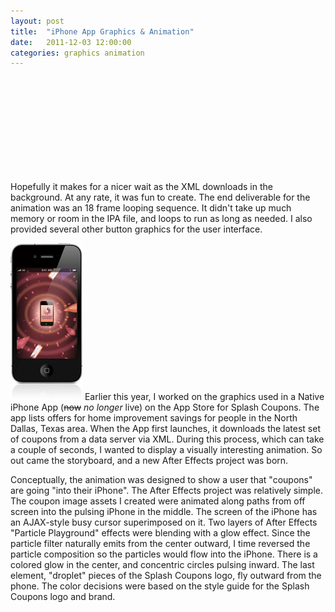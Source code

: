 ```yaml
---
layout: post
title:  "iPhone App Graphics & Animation"
date:   2011-12-03 12:00:00
categories: graphics animation
---
```


<iframe class="video-youtube" data-src="//www.youtube.com/embed/0OWAP2DY5PE?rel=0" frameborder="0" allowfullscreen></iframe>

Hopefully it makes for a nicer wait as the XML downloads in the background.  At any rate, it was fun to create.  The end deliverable for the animation was an 18 frame looping sequence.  It didn't take up much memory or room in the IPA file, and loops to run as long as needed.  I also provided several other button graphics for the user interface.

<img src="/images/content/loading-anim-iphonescreenshot.jpg" width="115" height="251" class="content-image float-right"/> Earlier this year, I worked on the graphics used in a Native iPhone App (<strike>now</strike> <em>no longer</em> live) on the App Store for Splash Coupons.  The app lists offers for home improvement savings for people in the North Dallas, Texas area.  When the App first launches, it downloads the latest set of coupons from a data server via XML.  During this process, which can take a couple of seconds, I wanted to display a visually interesting animation.  So out came the storyboard, and a new After Effects project was born.

Conceptually, the animation was designed to show a user that "coupons" are going "into their iPhone".  The After Effects project was relatively simple.  The coupon image assets I created were animated along paths from off screen into the pulsing iPhone in the middle.  The screen of the iPhone has an AJAX-style busy cursor superimposed on it.  Two layers of After Effects "Particle Playground" effects were blending with a glow effect.  Since the particle filter naturally emits from the center outward, I time reversed the particle composition so the particles would flow into the iPhone.  There is a colored glow in the center, and concentric circles pulsing inward.  The last element, "droplet" pieces of the Splash Coupons logo, fly outward from the phone.  The color decisions were based on the style guide for the Splash Coupons logo and brand.

<script type="text/javascript" src="/javascript/youtube-video-sizer.js"></script>